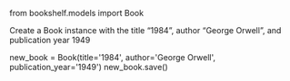from bookshelf.models import Book

Create a Book instance with the title “1984”, author “George Orwell”, and publication year 1949

new_book = Book(title='1984', author='George Orwell', publication_year='1949')
new_book.save()